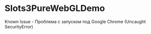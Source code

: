 # Slots3PureWebGLDemo

Known Issue - Проблема с запуском под Google Chrome (Uncaught SecurityError)
